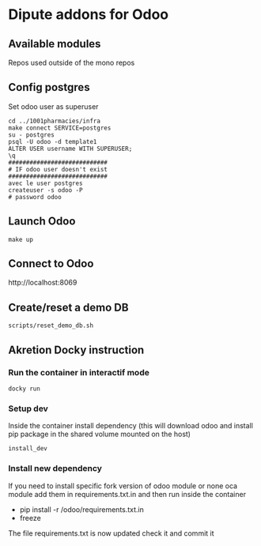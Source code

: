 # Dipute addons for Odoo

## Available modules
Repos used outside of the mono repos

## Config postgres
Set odoo user as superuser
```
cd ../1001pharmacies/infra
make connect SERVICE=postgres
su - postgres
psql -U odoo -d template1
ALTER USER username WITH SUPERUSER;
\q
############################
# IF odoo user doesn't exist
############################
avec le user postgres
createuser -s odoo -P
# password odoo
```

## Launch Odoo
```
make up
```

## Connect to Odoo
http://localhost:8069

## Create/reset a demo DB
```
scripts/reset_demo_db.sh
```



## Akretion Docky instruction

### Run the container in interactif mode

```
docky run
```

### Setup dev

Inside the container install dependency (this will download odoo and install pip package in the shared volume mounted on the host)

```
install_dev
```

### Install new dependency

If you need to install specific fork version of odoo module or none oca module
add them in requirements.txt.in and then run inside the container

- pip install -r /odoo/requirements.txt.in
- freeze

The file requirements.txt is now updated check it and commit it
